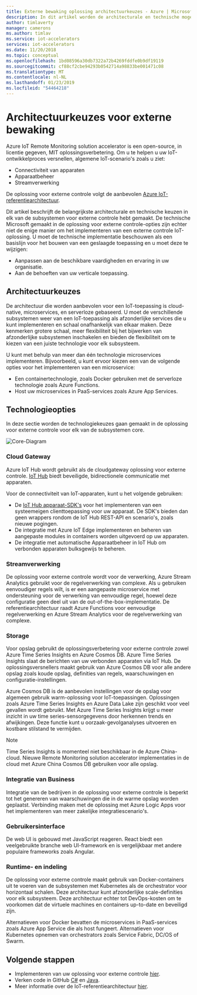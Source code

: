 ```yaml
---
title: Externe bewaking oplossing architectuurkeuzes - Azure | Microsoft Docs
description: In dit artikel worden de architecturale en technische mogelijkheden die in externe controle beschreven
author: timlaverty
manager: camerons
ms.author: timlav
ms.service: iot-accelerators
services: iot-accelerators
ms.date: 11/20/2018
ms.topic: conceptual
ms.openlocfilehash: 1bd08596a30db7322a72b4269fddfe0b9df19119
ms.sourcegitcommit: cf88cf2cbe94293b0542714a98833be001471c08
ms.translationtype: MT
ms.contentlocale: nl-NL
ms.lasthandoff: 01/23/2019
ms.locfileid: "54464218"
---
```

# <a name="remote-monitoring-architectural-choices"></a>Architectuurkeuzes voor externe bewaking

Azure IoT Remote Monitoring solution accelerator is een open-source, in licentie gegeven, MIT oplossingsverbetering. Om u te helpen u uw IoT-ontwikkelproces versnellen, algemene IoT-scenario's zoals u ziet:

- Connectiviteit van apparaten
- Apparaatbeheer
- Streamverwerking

De oplossing voor externe controle volgt de aanbevolen [Azure IoT-referentiearchitectuur](https://aka.ms/iotrefarchitecture).

Dit artikel beschrijft de belangrijkste architecturale en technische keuzen in elk van de subsystemen voor externe controle hebt gemaakt. De technische Microsoft gemaakt in de oplossing voor externe controle-opties zijn echter niet de enige manier om het implementeren van een externe controle IoT-oplossing. U moet de technische implementatie beschouwen als een basislijn voor het bouwen van een geslaagde toepassing en u moet deze te wijzigen:

- Aanpassen aan de beschikbare vaardigheden en ervaring in uw organisatie.
- Aan de behoeften van uw verticale toepassing.

## <a name="architectural-choices"></a>Architectuurkeuzes

De architectuur die worden aanbevolen voor een IoT-toepassing is cloud-native, microservices, en serverloze gebaseerd. U moet de verschillende subsystemen weer van een IoT-toepassing als afzonderlijke services die u kunt implementeren en schaal onafhankelijk van elkaar maken. Deze kenmerken grotere schaal, meer flexibiliteit bij het bijwerken van afzonderlijke subsystemen inschakelen en bieden de flexibiliteit om te kiezen van een juiste technologie voor elk subsysteem.

U kunt met behulp van meer dan één technologie microservices implementeren. Bijvoorbeeld, u kunt ervoor kiezen een van de volgende opties voor het implementeren van een microservice:

- Een containertechnologie, zoals Docker gebruiken met de serverloze technologie zoals Azure Functions.
- Host uw microservices in PaaS-services zoals Azure App Services.

## <a name="technology-choices"></a>Technologieopties

In deze sectie worden de technologiekeuzes gaan gemaakt in de oplossing voor externe controle voor elk van de subsystemen core.

![Core-Diagram](./media/iot-accelerators-remote-monitoring-architectural-choices/subsystem.png)

### <a name="cloud-gateway"></a>Cloud Gateway

Azure IoT Hub wordt gebruikt als de cloudgateway oplossing voor externe controle. [IoT Hub](https://azure.microsoft.com/services/iot-hub/) biedt beveiligde, bidirectionele communicatie met apparaten.

Voor de connectiviteit van IoT-apparaten, kunt u het volgende gebruiken:

- De [IoT Hub apparaat-SDK's](../iot-hub/iot-hub-devguide-sdks.md#azure-iot-hub-device-sdks) voor het implementeren van een systeemeigen clienttoepassing voor uw apparaat. De SDK's bieden dan geen wrappers rondom de IoT Hub REST-API en scenario's, zoals nieuwe pogingen.
- De integratie met Azure IoT Edge implementeren en beheren van aangepaste modules in containers worden uitgevoerd op uw apparaten.
- De integratie met automatische Apparaatbeheer in IoT Hub om verbonden apparaten bulksgewijs te beheren.

### <a name="stream-processing"></a>Streamverwerking

De oplossing voor externe controle wordt voor de verwerking, Azure Stream Analytics gebruikt voor de regelverwerking van complexe. Als u gebruiken eenvoudiger regels wilt, is er een aangepaste microservice met ondersteuning voor de verwerking van eenvoudige regel, hoewel deze configuratie geen deel uit van de out-of-the-box-implementatie. De referentiearchitectuur raadt Azure Functions voor eenvoudige regelverwerking en Azure Stream Analytics voor de regelverwerking van complexe.

### <a name="storage"></a>Storage

Voor opslag gebruikt de oplossingsverbetering voor externe controle zowel Azure Time Series Insights en Azure Cosmos DB. Azure Time Series Insights slaat de berichten van uw verbonden apparaten via IoT Hub. De oplossingsversnellers maakt gebruik van Azure Cosmos DB voor alle andere opslag zoals koude opslag, definities van regels, waarschuwingen en configuratie-instellingen.

Azure Cosmos DB is de aanbevolen instellingen voor de opslag voor algemeen gebruik warm-oplossing voor IoT-toepassingen. Oplossingen zoals Azure Time Series Insights en Azure Data Lake zijn geschikt voor veel gevallen wordt gebruikt. Met Azure Time Series Insights krijgt u meer inzicht in uw time series-sensorgegevens door herkennen trends en afwijkingen. Deze functie kunt u oorzaak-gevolganalyses uitvoeren en kostbare stilstand te vermijden.

> [!NOTE]
> Time Series Insights is momenteel niet beschikbaar in de Azure China-cloud. Nieuwe Remote Monitoring solution accelerator implementaties in de cloud met Azure China Cosmos DB gebruiken voor alle opslag.

### <a name="business-integration"></a>Integratie van Business

Integratie van de bedrijven in de oplossing voor externe controle is beperkt tot het genereren van waarschuwingen die in de warme opslag worden geplaatst. Verbinding maken met de oplossing met Azure Logic Apps voor het implementeren van meer zakelijke integratiescenario's.

### <a name="user-interface"></a>Gebruikersinterface

De web UI is gebouwd met JavaScript reageren. React biedt een veelgebruikte branche web UI-framework en is vergelijkbaar met andere populaire frameworks zoals Angular.

### <a name="runtime-and-orchestration"></a>Runtime- en indeling

De oplossing voor externe controle maakt gebruik van Docker-containers uit te voeren van de subsystemen met Kubernetes als de orchestrator voor horizontaal schalen. Deze architectuur kunt afzonderlijke scale-definities voor elk subsysteem. Deze architectuur echter tot DevOps-kosten om te voorkomen dat de virtuele machines en containers up-to-date en beveiligd zijn.

Alternatieven voor Docker bevatten de microservices in PaaS-services zoals Azure App Service die als host fungeert. Alternatieven voor Kubernetes opnemen van orchestrators zoals Service Fabric, DC/OS of Swarm.

## <a name="next-steps"></a>Volgende stappen

* Implementeren van uw oplossing voor externe controle [hier](https://www.azureiotsolutions.com/).
* Verken code in GitHub [C#](https://github.com/Azure/azure-iot-pcs-remote-monitoring-dotnet/) en [Java](https://github.com/Azure/azure-iot-pcs-remote-monitoring-java/).  
* Meer informatie over de IoT-referentiearchitectuur [hier](https://aka.ms/iotrefarchitecture).
